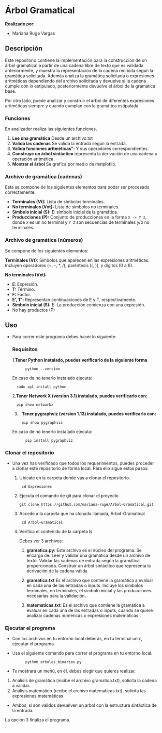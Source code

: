 # Árbol Gramatical

 **Realizado por:**
 - Mariana Ruge Vargas

## Descripción
Este repositorio contiene la implementación para la construcción de un árbol gramatical a partir de una cadena libre de texto que es validada anteriormente, y muestra la representación de la cadena recibida según la gramática solicitada.
Además analiza la gramática solicitada o expresiones aritméticas dependiendo del archivo solicitada y devuelve si la cadena cumple con lo estipulado, posteriormente devuelve el árbol de la gramática base.

Por otro lado, puede analizar y construir el arbol de diferentes expresiones aritméticas siempre y cuando cumplan con la gramática estipulada.

###  Funciones
En analizador realiza las siguientes funciones.
1. **Lee una gramática** Desde un archivo.txt
2. **Valida las cadenas** Se valida la entrada según la entrada.
5. **Valida funciones aritméticas":** Y sus operadores correspondientes.
3. **Construye un árbol sintáctico** representa la derivación de una cadena u operación aritmética.
4. **Mostrar el árbol** Se grafica por medio de matplotlib.

### Archivo de gramática (cadenas)
Esta se compone de los siguientes elementos para poder ser procesado correctamente. 

- **Terminales (Vt):** Lista de símbolos terminales.
- **No terminales (Vxt):** Lista de símbolos no terminales.
- **Símbolo inicial (S):** El símbolo inicial de la gramática.
- **Producciones (P):** Conjunto de producciones en la forma `X -> Y Z`, donde `X` es un no terminal y `Y Z` son secuencias de terminales y/o no terminales.

### Archivo de gramática (números)
Se compone de los siguientes elementos:

**Terminales (Vt)**: Símbolos que aparecen en las expresiones aritméticas. Incluyen operadores (+, -, *, /), paréntesis ((, )), y dígitos (0 a 9).

**No terminales (Vxt):**
- **E**: Expresión.
- **T:** Término.
- **F:** Factor.
- **E', T':** Representan continuaciones de E y T, respectivamente.
- **Símbolo inicial (S):** E: La producción comienza con una expresión.
- No hay productos (P)


## Uso
- Para correr este programa debes hacer lo siguiente:
	### Requisitos
	1.**Tener Python instalado, puedes verificarlo de la siguiente forma**

    		python --version

	En caso de no tenerlo instalado ejecuta:

	  	sudo apt install python

	2.**Tener Network X (version 3.1) instalado, puedes verificarlo con:**

		pip show networkx

	3. . **Tener pygraphviz  (version 1.13) instalado, puedes verificarlo con:**

			pip show pygraphviz

	En caso de no tenerlo instalado ejecuta:

			pip install pygraphviz


### Clonar el repositorio
- Una vez has verificado que todos los requerimientos, puedes proceder a clonar este repositorio de forma local. Para ello sigue estos pasos:

	1. Ubicate en la carpeta donde vas a clonar el repositorio.
	
			cd Expresiones
	
	2.  Ejecuta el comando de git para clonar el proyecto
	
			git clone https://github.com/mariana-ruge/Arbol-Gramatical.git
	
	3. Accede a la carpeta que ha clonado llamada, Arbol-Gramatical
	
			cd Arbol-Gramatical

	4. Verifica el contenido de la carpeta
			ls

		Debes ver 3 archivos:
		1. **gramatica.py:** 
		Este archivo es el núcleo del programa. Se encarga de: Leer y validar una gramática desde un archivo de texto. Validar las cadenas de entrada según la gramática proporcionada. Construir un árbol sintáctico que representa la derivación de la cadena válida.

		2.  **gramatica.txt** Es el archivo que contiene la gramática a evaluar en cada 		una de las entradas o inputs. 
		Incluye los símbolos terminales, no terminales, el símbolo inicial y las producciones necesarias para la validación.
		3. **matematicas.txt**: Es el archivo que contiene la gramática a evaluar en cada  una de las entradas o inputs, cuando se quiere analizar cadenas numéricas o expresiones matemáticas .

### Ejecutar el programa
- Con los archivos en tu entorno local deberás, en tu terminal unix, ejecutar el programa.
- Usa el siguiente comando para correr el programa en tu entorno local.

			python arboles_binarios.py
			
- Te mostrará un menú, en él,  debes elegir que quieres realizar.
1. Analisis de gramática (recibe el archivo gramatica.txt), solicita la cadena a validar.
2. Análisis matemático (recibe el archivo matematicas.txt), solicita las expresiones matemáticas
- Ambos, si son validos devuelven un arbol con la estructura sintáctica de la entrada.

La opción 3 finaliza el programa.

`